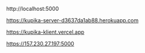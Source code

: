 http://localhost:5000

https://kupika-server-d3637da1ab88.herokuapp.com

https://kupika-klient.vercel.app

https://157.230.27.197:5000
